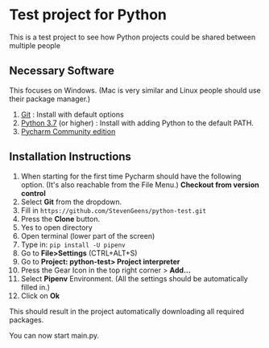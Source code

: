 # Test project for Python
This is a test project to see how Python projects could be shared between multiple people

## Necessary Software
This focuses on Windows. (Mac is very similar and Linux people should use their package manager.)
1. [Git](https://git-scm.com/download/win) : Install with default options
2. [Python 3.7](https://www.python.org/downloads/windows/) (or higher) : Install with adding Python to the default PATH. 
3. [Pycharm Community edition](https://www.jetbrains.com/pycharm/download/#section=windows)

## Installation Instructions

1.  When starting for the first time Pycharm should have the following option. (It's also reachable from the File Menu.)
    **Checkout from version control**
2.  Select **Git** from the dropdown.
3.  Fill in `https://github.com/StevenGeens/python-test.git`
4.  Press the **Clone** button.
4.  Yes to open directory
5.  Open terminal (lower part of the screen)
6.  Type in: `pip install -U pipenv`
7.  Go to **File>Settings** (CTRL+ALT+S)
8.  Go to **Project: python-test> Project interpreter**
9.  Press the Gear Icon in the top right corner > **Add...**
10. Select **Pipenv** Environment.
    (All the settings should be automatically filled in.)
11. Click on **Ok**

This should result in the project automatically downloading all required packages.

You can now start main.py.


